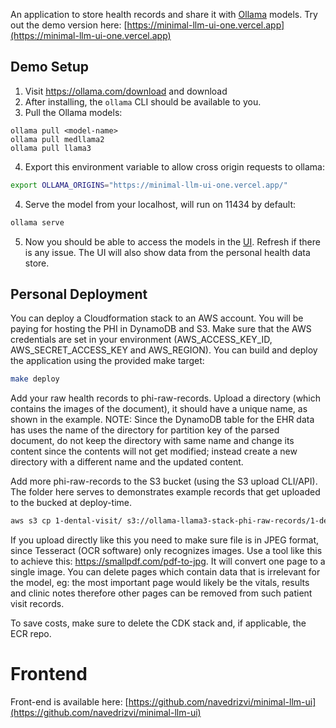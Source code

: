 An application to store health records and share it with [Ollama](https://ollama.com/) models. Try out the demo version here: [https://minimal-llm-ui-one.vercel.app](https://minimal-llm-ui-one.vercel.app)


## Demo Setup

1. Visit https://ollama.com/download and download
2. After installing, the `ollama` CLI should be available to you.
3. Pull the Ollama models:
```
ollama pull <model-name>
ollama pull medllama2
ollama pull llama3
```
4. Export this environment variable to allow cross origin requests to ollama:
```bash
export OLLAMA_ORIGINS="https://minimal-llm-ui-one.vercel.app/"
```
4. Serve the model from your localhost, will run on 11434 by default:
```bash
ollama serve
```
5. Now you should be able to access the models in the [UI](https://minimal-llm-ui-one.vercel.app/). Refresh if there is any issue. The UI will also show data from the personal health data store.


## Personal Deployment

You can deploy a Cloudformation stack to an AWS account. You will be paying for hosting the PHI in DynamoDB and S3. Make sure that the AWS credentials are set in your environment (AWS_ACCESS_KEY_ID, AWS_SECRET_ACCESS_KEY and AWS_REGION). You can build and deploy the application using the provided make target:
```bash
make deploy
```

Add your raw health records to phi-raw-records. Upload a directory (which contains the images of the document), it should have a unique name, as shown in the example. NOTE: Since the DynamoDB table for the EHR data has uses the name of the directory for partition key of the parsed document, do not keep the directory with same name and change its content since the contents will not get modified; instead create a new directory with a different name and the updated content.

Add more phi-raw-records to the S3 bucket (using the S3 upload CLI/API). The folder here serves to demonstrates example records that get uploaded to the bucked at deploy-time.


```bash
aws s3 cp 1-dental-visit/ s3://ollama-llama3-stack-phi-raw-records/1-dental-visit/ --recursive
```

If you upload directly like this you need to make sure file is in JPEG format, since Tesseract (OCR software) only recognizes images. Use a tool like this to achieve this: https://smallpdf.com/pdf-to-jpg. It will convert one page to a single image. You can delete pages which contain data that is irrelevant for the model, eg: the most important page would likely be the vitals, results and clinic notes therefore other pages can be removed from such patient visit records.

To save costs, make sure to delete the CDK stack and, if applicable, the ECR repo.

# Frontend
Front-end is available here: 
[https://github.com/navedrizvi/minimal-llm-ui](https://github.com/navedrizvi/minimal-llm-ui)
